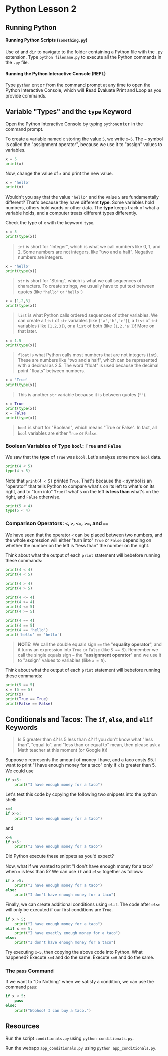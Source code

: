 # Python Lesson 2

## Running Python

#### Running Python Scripts (`something.py`)

Use `cd` and `dir` to navigate to the folder containing a Python file with the `.py` extension. Type `python filename.py` to execute all the Python commands in the `.py` file.

#### Running the Python Interactive Console (REPL)

Type `python` <kbd>enter</kbd> from the command prompt at any time to open the Python Interactive Console, which will **R**ead **E**valuate **P**rint and **L**oop as you provide commands.

## Variable "Types" and the `type` Keyword

Open the Python Interactive Console by typing `python`<kbd>enter</kbd> in the command prompt.

To create a variable named `x` storing the value `5`, we write `x=5`. The `=` symbol is called the "assignment operator", because we use it to "assign" values to variables.

```python
x = 5
print(x)
```

Now, change the value of `x` and print the new value.

```python
x = 'hello'
print(x)
```

Wouldn't you say that the value `'hello'` and the value `5` are fundamentally different? That's because they have different **type**. Some variables hold numbers, others hold words or other data. The **type** keeps track of what a variable holds, and a computer treats different types differently.

Check the type of `x` with the keyword `type`.

```python
x = 5
print(type(x))
```

>`int` is short for "Integer", which is what we call numbers like 0, 1, and 2. Some numbers are not integers, like "two and a half". Negative numbers are integers.

```python
x = 'hello'
print(type(x))
```

>`str` is short for "String", which is what we call sequences of characters. To create strings, we usually have to put text between quotes (like `"hello"` or `'hello'`)

```python
x = [1,2,3]
print(type(x))
```

>`list` is what Python calls ordered sequences of other variables. We can create a `list` of `str` variables (like `['a','b','c']`), a `list` of `int` variables (like `[1,2,3]`), or a `list` of both (like `[1,2,'a']`)! More on that later.

```python
x = 1.5
print(type(x))
```

>`float` is what Python calls most numbers that are not integers (`int`). These are numbers like "two and a half", which can be represented with a decimal as 2.5. The word "float" is used because the decimal point "floats" between numbers.

```python
x = 'True'
print(type(x))
```

>This is another `str` variable because it is between quotes (`""`).

```python
x = True
print(type(x))
x = False
print(type(x))
```

>`bool` is short for "Boolean", which means "True or False". In fact, all `bool` variables are either `True` or `False`.

### Boolean Variables of Type `bool`: `True` and `False`

We saw that the **type** of `True` was `bool`. Let's analyze some more `bool` data.

```python
print(4 < 5)
type(4 < 5)
```
Note that `print(4 < 5)` printed `True`. That's because the `<` symbol is an "operator" that tells Python to compare what's on its left to what's on its right, and to "turn into" `True` if what's on the left **is less than** what's on the right, and `False` otherwise.

```python
print(5 < 4)
type(5 < 4)
```

### Comparison Operators: `<`, `>`, `<=`, `>=`, and `==`

We have seen that the operator `<` can be placed between two numbers, and the whole expression will either "turn into" `True` or `False` depending on whether the number on the left is "less than" the number on the right.

Think about what the output of each `print` statement will bebefore running these commands:

```python
print(4 < 4)
print(4 < 5)

print(4 > 4)
print(4 > 5)

print(4 <= 4)
print(4 >= 4)
print(4 <= 5)
print(4 >= 5)

print(4 == 4)
print(4 == 5)
print(4 == 'hello')
print('hello' == 'hello')
```

>**NOTE:** We call the double equals sign `==` the "**equality operator**", and it turns an expression into `True` or `False` (like `5 == 5`). Remember we call the single equals sign `=` the "**assignment operator**" and we use it to "assign" values to variables (like `x = 5`).

Think about what the output of each `print` statement will bebefore running these commands:

```python
print(5 == 5)
x = (5 == 5)
print(x)
print(True == True)
print(False == False)
```

## Conditionals and Tacos: The `if`, `else`, and `elif` Keywords

>Is 5 greater than 4? Is 5 less than 4? If you don't know what "less than", "equal to", and "less than or equal to" mean, then please ask a Math teacher at this moment (or Google it)!

Suppose `x` represents the amount of money I have, and a taco costs $5. I want to print "I have enough money for a taco" only if `x` is greater than 5. We could use

```python
if x>5:
	print("I have enough money for a taco")
```

Let's test this code by copying the following two snippets into
the python shell:

```python
x=4
if x>5:
	print("I have enough money for a taco")
```
and
```python
x=6
if x>5:
	print("I have enough money for a taco")
```

Did Python execute these snippets as you'd expect?

Now, what if we wanted to print "I don't have enough money for a taco" when `x` is less than 5? We can use `if` and `else` together as follows:

```python
if x >5:
	print("I have enough money for a taco")
else:
	print("I don't have enough money for a taco")
```

Finally, we can create additional conditions using `elif`. The code after `else` will only be executed if our first conditions are `True`.

```python
if x > 5:
	print("I have enough money for a taco")
elif x == 5:
	print("I have exactly enough money for a taco")
else:
	print("I don't have enough money for a taco")
```

Try executing `x=5`, then copying the above code into Python. What happened? Execute `x=4` and do the same. Execute `x=6` and do the same.

### The `pass` Command

If we want to "Do Nothing" when we satisfy a condition, we can use the command `pass`:

```python
if x < 5:
	pass
else:
	print("Woohoo! I can buy a taco.")
```


## Resources

Run the script `conditionals.py` using `python conditionals.py`.

Run the webapp `app_conditionals.py` using `python app_conditionals.py`.
